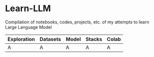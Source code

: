 # Learn-LLM
Compilation of notebooks, codes, projects, etc. of my attempts to learn Large Language Model

| Exploration | Datasets | Model | Stacks | Colab |
| -- | -- | -- | -- | -- |
| A | A | A | A | A |
